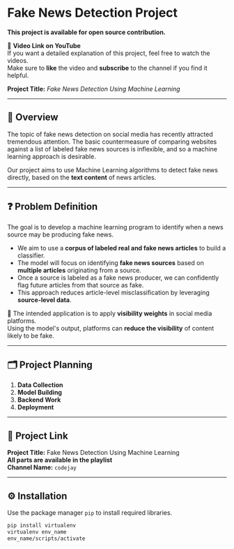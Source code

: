 # Fake News Detection Project

**This project is available for open source contribution.**

🎥 **Video Link on YouTube**  
If you want a detailed explanation of this project, feel free to watch the videos.  
Make sure to **like** the video and **subscribe** to the channel if you find it helpful.

**Project Title:** *Fake News Detection Using Machine Learning*

---

## 📌 Overview

The topic of fake news detection on social media has recently attracted tremendous attention. The basic countermeasure of comparing websites against a list of labeled fake news sources is inflexible, and so a machine learning approach is desirable.

Our project aims to use Machine Learning algorithms to detect fake news directly, based on the **text content** of news articles.

---

## ❓ Problem Definition

The goal is to develop a machine learning program to identify when a news source may be producing fake news.

- We aim to use a **corpus of labeled real and fake news articles** to build a classifier.
- The model will focus on identifying **fake news sources** based on **multiple articles** originating from a source.
- Once a source is labeled as a fake news producer, we can confidently flag future articles from that source as fake.
- This approach reduces article-level misclassification by leveraging **source-level data**.

📌 The intended application is to apply **visibility weights** in social media platforms.  
Using the model's output, platforms can **reduce the visibility** of content likely to be fake.

---

## 🗂️ Project Planning

1. **Data Collection**
2. **Model Building**
3. **Backend Work**
4. **Deployment**

---

## 🔗 Project Link

**Project Title:** Fake News Detection Using Machine Learning  
**All parts are available in the playlist**  
**Channel Name:** `codejay`

---

## ⚙️ Installation

Use the package manager `pip` to install required libraries.

```bash
pip install virtualenv
virtualenv env_name
env_name/scripts/activate
